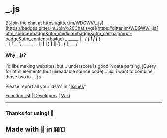 # _.js

[![Join the chat at https://gitter.im/WDGWV/_.js](https://badges.gitter.im/Join%20Chat.svg)](https://gitter.im/WDGWV/_.js?utm_source=badge&utm_medium=badge&utm_campaign=pr-badge&utm_content=badge)
                	     _    _____ 
            	        | |  / ____|
        	            | |  | (___  
    	            _   | |  \___  \ 
  	 ______    _   | |__| |  ____) |
 	|______|  (_)   \____/  |______/ 

#### Why _.js?

I'd like making websites, but... underscore is good in data parsing, jQuery for html elements (but unreadable source code)...
So, i want to combine those two in `_.js`

Please report all your idea's in "[Issues](https://github.com/wesdegroot/_.js/issues)"

[Function list](https://github.com/wesdegroot/_.js/wiki/Function%20List) | [Developers](https://github.com/wesdegroot/_.js/wiki/Developers) | [Wiki](https://github.com/wesdegroot/_.js/wiki)

---
### Thanks for using! 💙
Made with 💙 in 🇳🇱
---